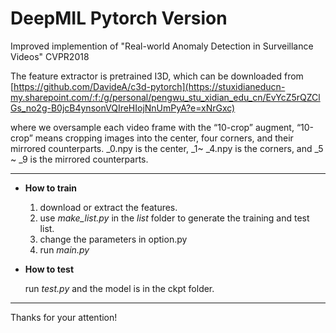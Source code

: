 # DeepMIL Pytorch Version
Improved implemention of "Real-world Anomaly Detection in Surveillance Videos" CVPR2018

The feature extractor is pretrained I3D, which can be downloaded from [https://github.com/DavideA/c3d-pytorch](https://stuxidianeducn-my.sharepoint.com/:f:/g/personal/pengwu_stu_xidian_edu_cn/EvYcZ5rQZClGs_no2g-B0jcB4ynsonVQIreHIojNnUmPyA?e=xNrGxc)

where we oversample each video frame with the “10-crop” augment, “10-crop” means cropping images into the center, four corners, and their mirrored counterparts. _0.npy is the center, _1~ _4.npy is the corners, and _5 ~ _9 is the mirrored counterparts. 


---

- **How to train**

  1. download or extract the features.
  2. use *make_list.py* in the *list* folder to generate the training and test list.
  3. change the parameters in option.py 
  4. run *main.py*

- **How to test**

  run *test.py* and the model is in the ckpt folder.

---


Thanks for your attention!
